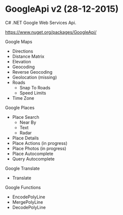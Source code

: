 GoogleApi v2 (28-12-2015) 
=========

C# .NET Google Web Services Api.

https://www.nuget.org/packages/GoogleApi/


Google Maps
  * Directions
  * Distance Matrix
  * Elevation
  * Geocoding 
  * Reverse Geocoding
  * Geolocation (missing)
  * Roads 
    * Snap To Roads
    * Speed Limits
  * Time Zone



Google Places
  * Place Search
    * Near By
	* Text
	* Radar
  * Place Details
  * Place Actions (in progress)
  * Place Photos (in progress)
  * Place Autocomplete
  * Query Autocomplete



Google Translate 
  * Translate



Google Functions 
  * EncodePolyLine
  * MergePolyLine
  * DecodePolyLine

